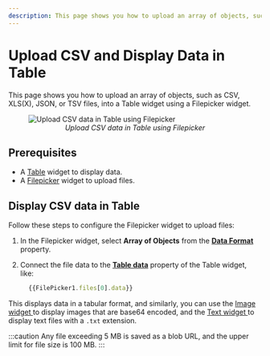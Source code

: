 ```yaml
---
description: This page shows you how to upload an array of objects, such as CSV, XLS(X), JSON, or TSV files, into a Table widget using a Filepicker widget.
---
```


# Upload CSV and Display Data in Table

This page shows you how to upload an array of objects, such as CSV, XLS(X), JSON, or TSV files, into a Table widget using a Filepicker widget.


 <figure>
  <img src="/img/uploadcsv.gif" style= {{width:"810px", height:"auto"}} alt="Upload CSV data in Table using Filepicker"/>
  <figcaption align = "center"><i>Upload CSV data in Table using Filepicker</i></figcaption>
</figure>

## Prerequisites

* A [Table](/reference/widgets/table) widget to display data.
* A [Filepicker](/reference/widgets/filepicker) widget to upload files.


## Display CSV data in Table

Follow these steps to configure the Filepicker widget to upload files:

1. In the Filepicker widget, select **Array of Objects** from the [**Data Format**](/reference/widgets/filepicker#data-format-string) property.

2. Connect the file data to the [**Table data**](/reference/widgets/table#table-data-arrayobject) property of the Table widget, like:

<dd>

```js
{{FilePicker1.files[0].data}}
```


</dd>


This displays data in a tabular format, and similarly, you can use the [Image widget ](/reference/widgets/image) to display images that are base64 encoded, and the [Text widget ](/reference/widgets/text) to display text files with a `.txt` extension.


:::caution
Any file exceeding 5 MB is saved as a blob URL, and the upper limit for file size is 100 MB.
:::
